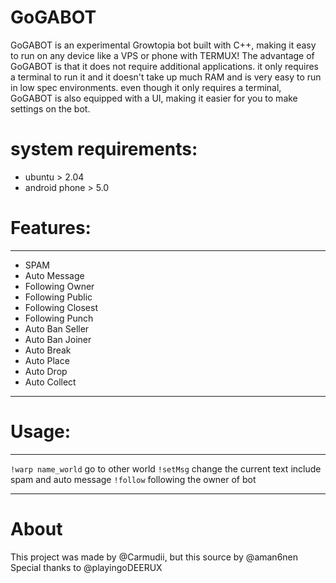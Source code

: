 # GoGABOT
GoGABOT is an experimental Growtopia bot built with C++, making it easy to run on any device like a VPS or phone with TERMUX!
The advantage of GoGABOT is that it does not require additional applications. it only requires a terminal to run it and it doesn't take up much RAM and is very easy to run in low spec environments. 
even though it only requires a terminal, GoGABOT is also equipped with a UI, making it easier for you to make settings on the bot.

# system requirements:
- ubuntu > 2.04
- android phone > 5.0

# Features:
---------------------------------------------------------------
- SPAM
- Auto Message
- Following Owner
- Following Public
- Following Closest
- Following Punch
- Auto Ban Seller
- Auto Ban Joiner
- Auto Break
- Auto Place
- Auto Drop
- Auto Collect

---------------------------------------------------------------


# Usage:
---------------------------------------------------------------
`!warp name_world` go to other world
`!setMsg` change the current text include spam and auto message
`!follow` following the owner of bot

---------------------------------------------------------------
# About

This project was made by @Carmudii, but this source by @aman6nen
Special thanks to @playingoDEERUX

